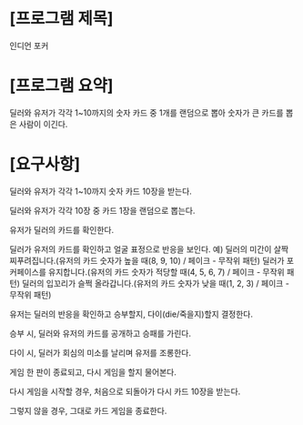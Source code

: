 # [프로그램 제목]

인디언 포커



# [프로그램 요약]

딜러와 유저가 각각 1~10까지의 숫자 카드 중 1개를 랜덤으로 뽑아 숫자가 큰 카드를 뽑은 사람이 이긴다.



# [요구사항]

딜러와 유저가 각각 1~10까지 숫자 카드 10장을 받는다.

딜러와 유저가 각각 10장 중 카드 1장을 랜덤으로 뽑는다.

유저가 딜러의 카드를 확인한다.

딜러가 유저의 카드를 확인하고 얼굴 표정으로 반응을 보인다.
예) 딜러의 미간이 살짝 찌푸려집니다.(유저의 카드 숫자가 높을 때(8, 9, 10) / 페이크 - 무작위 패턴)
	딜러가 포커페이스를 유지합니다.(유저의 카드 숫자가 적당할 때(4, 5, 6, 7) / 페이크 - 무작위 패턴)
	딜러의 입꼬리가 슬쩍 올라갑니다.(유저의 카드 숫자가 낮을 때(1, 2, 3) / 페이크 - 무작위 패턴)

유저는 딜러의 반응을 확인하고 승부할지, 다이(die/죽을지)할지 결정한다.

승부 시, 딜러와 유저의 카드를 공개하고 승패를 가린다.

다이 시, 딜러가 회심의 미소를 날리며 유저를 조롱한다.

게임 한 판이 종료되고, 다시 게임을 할지 물어본다.

다시 게임을 시작할 경우, 처음으로 되돌아가 다시 카드 10장을 받는다.

그렇지 않을 경우, 그대로 카드 게임을 종료한다.